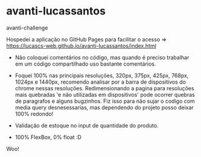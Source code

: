 # avanti-lucassantos
avanti-challenge

Hospedei a aplicação no GitHub Pages para facilitar o acesso => https://lucascs-web.github.io/avanti-lucassantos/index.html




- Não coloquei comentários no código, mas quando é preciso trabalhar em um código compartilhado uso bastante comentários.

- Foquei 100% nas principais resoluções, 320px, 375px, 425px, 768px, 1024px e 1440px, recomendo analisar por a barra de dispositivos do chrome nessas resoluções.
Redimensionando a pagina para resoluções mais quebradas 'e não utilizadas em dispositivos' pode ocorrer quebras de paragrafos e alguns bugzinhos. 
Fiz isso para não sujar o codigo com media query desnesessarias, mas dependendo do projeto posso deixar 100% redondo!

- Validação de estoque no input de quantidade do produto.

- 100% FlexBox, 0% float :D

Woo!
